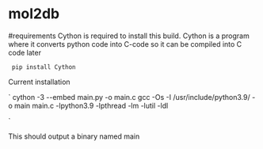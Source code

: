 # mol2db


#requirements
Cython is required to install this build. 
Cython is a program where it converts python code into C-code so it can be compiled into C code later

` 
pip install Cython
`


Current installation

`
cython -3 --embed main.py -o main.c
gcc -Os -I /usr/include/python3.9/ -o main main.c -lpython3.9 -lpthread -lm -lutil -ldl

`

This should output a binary named main
